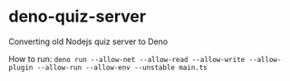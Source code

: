 # deno-quiz-server
Converting old Nodejs quiz server to Deno

How to run: 
``deno run --allow-net --allow-read --allow-write --allow-plugin --allow-run --allow-env --unstable main.ts``
